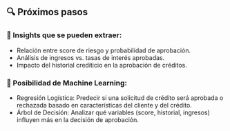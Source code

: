 ## **🔍 Próximos pasos**

### **📌 Insights que se pueden extraer:**

 - Relación entre score de riesgo y probabilidad de aprobación.
 - Análisis de ingresos vs. tasas de interés aprobadas.
 - Impacto del historial crediticio en la aprobación de créditos.

### **🤖 Posibilidad de Machine Learning:**
 - Regresión Logística: Predecir si una solicitud de crédito será aprobada o rechazada basado en características del cliente y del crédito.
 - Árbol de Decisión: Analizar qué variables (score, historial, ingresos) influyen más en la decisión de aprobación.
